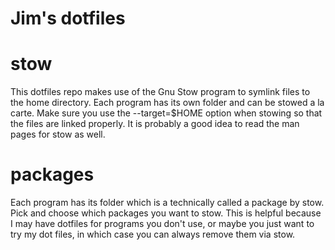 # Jim's dotfiles

# stow
This dotfiles repo makes use of the Gnu Stow program to symlink
files to the home directory. Each program has its own folder
and can be stowed a la carte. Make sure you use the --target=$HOME
option when stowing so that the files are linked properly. It
is probably a good idea to read the man pages for stow as well.

# packages
Each program has its folder which is a technically called a package
by stow. Pick and choose which packages you want to stow. This is helpful
because I may have dotfiles for programs you don't use, or maybe you just
want to try my dot files, in which case you can always remove them via stow.
